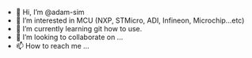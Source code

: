 - 👋 Hi, I’m @adam-sim
- 👀 I’m interested in MCU (NXP, STMicro, ADI, Infineon, Microchip...etc)
- 🌱 I’m currently learning git how to use.
- 💞️ I’m looking to collaborate on ...
- 📫 How to reach me ...

<!---
adam-sim/adam-sim is a ✨ special ✨ repository because its `README.md` (this file) appears on your GitHub profile.
You can click the Preview link to take a look at your changes.
--->
